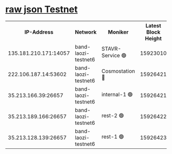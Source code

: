 
[raw json Testnet](https://rpc-check.bandt.stavr.tech/bandt/rpcbandt_result.json)
=

<table><tr><th>IP-Address</th><th>Network</th><th>Moniker</th><th>Latest Block Height</th><th>Earliest Block Height</th><th>Catching Up</th><th>Tx Index</th><th>Voting Power</th><th>Scan Time</th></tr><tr><td>135.181.210.171:14057</td><td>band-laozi-testnet6</td><td>STAVR-Service 🟢</td><td>15923010</td><td>15322501</td><td>False</td><td>on</td><td>0</td><td>2024-02-17T00:21:15.379647634UTC</td></tr><tr><td>222.106.187.14:53602</td><td>band-laozi-testnet6</td><td>Cosmostation 🔴</td><td>15926421</td><td>15423001</td><td>False</td><td>on</td><td>2203623</td><td>2024-02-17T00:21:16.818630157UTC</td></tr><tr><td>35.213.166.39:26657</td><td>band-laozi-testnet6</td><td>internal-1 🟢</td><td>15926421</td><td>15826421</td><td>False</td><td>on</td><td>0</td><td>2024-02-17T00:21:17.736450277UTC</td></tr><tr><td>35.213.189.166:26657</td><td>band-laozi-testnet6</td><td>rest-2 🟢</td><td>15926422</td><td>15826422</td><td>False</td><td>on</td><td>0</td><td>2024-02-17T00:21:18.640443297UTC</td></tr><tr><td>35.213.128.139:26657</td><td>band-laozi-testnet6</td><td>rest-1 🟢</td><td>15926423</td><td>15826422</td><td>False</td><td>on</td><td>0</td><td>2024-02-17T00:21:21.661428280UTC</td></tr></table>
